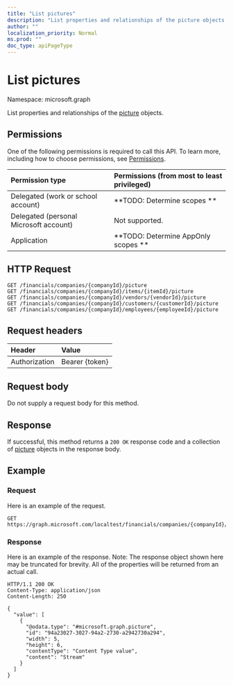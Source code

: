 ```yaml
---
title: "List pictures"
description: "List properties and relationships of the picture objects."
author: ""
localization_priority: Normal
ms.prod: ""
doc_type: apiPageType
---
```


# List pictures

Namespace: microsoft.graph

List properties and relationships of the [picture](../resources/picture.md) objects.

## Permissions
One of the following permissions is required to call this API. To learn more, including how to choose permissions, see [Permissions](/concepts/permissions-reference.md).

|Permission type|Permissions (from most to least privileged)|
|:---|:---|
|Delegated (work or school account)|**TODO: Determine scopes **|
|Delegated (personal Microsoft account)|Not supported.|
|Application|**TODO: Determine AppOnly scopes **|

## HTTP Request
<!-- {
  "blockType": "ignored"
}
-->
``` http
GET /financials/companies/{companyId}/picture
GET /financials/companies/{companyId}/items/{itemId}/picture
GET /financials/companies/{companyId}/vendors/{vendorId}/picture
GET /financials/companies/{companyId}/customers/{customerId}/picture
GET /financials/companies/{companyId}/employees/{employeeId}/picture
```

## Request headers
|Header|Value|
|:---|:---|
|Authorization|Bearer {token}|

## Request body
Do not supply a request body for this method.

## Response
If successful, this method returns a `200 OK` response code and a collection of [picture](../resources/picture.md) objects in the response body.

## Example

### Request
Here is an example of the request.
<!-- {
  "blockType": "request",
  "name": "get_picture"
}
-->
``` http
GET https://graph.microsoft.com/localtest/financials/companies/{companyId}/picture
```

### Response
Here is an example of the response. Note: The response object shown here may be truncated for brevity. All of the properties will be returned from an actual call.
<!-- {
  "blockType": "response",
  "truncated": true,
  "@odata.type": "collection(microsoft.graph.picture)"
}
-->
``` http
HTTP/1.1 200 OK
Content-Type: application/json
Content-Length: 250

{
  "value": [
    {
      "@odata.type": "#microsoft.graph.picture",
      "id": "94a23027-3027-94a2-2730-a2942730a294",
      "width": 5,
      "height": 6,
      "contentType": "Content Type value",
      "content": "Stream"
    }
  ]
}
```

